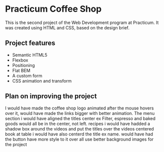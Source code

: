 # Practicum Coffee Shop

This is the second project of the Web Development program at Practicum. It was created using HTML and CSS, based on the design brief.

## Project features

- Semantic HTML5
- Flexbox
- Positioning
- Flat BEM
- A custom form
- CSS animation and transform

## Plan on improving the project

I would have made the coffee shop logo animated after the mouse hovers over it, would have made the links bigger with better animation.
The menu section i would have aligned the titles center ex Filter, espresso and baked goods would all be in the center, not left.
recipes i would have hadded a shadow box around the videos and put the titles over the videos centered
book at table i would have also centerd the title ex name. would have had the button have more style to it
over all use better background images for the project
